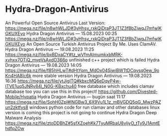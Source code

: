 # Hydra-Dragon-Antivirus
An Powerful Open Source Antivirus
Last Version: https://mega.nz/file/n8whWLJD#3yHhsy_rxkQiDraP3JT1Z3fBbZjwqJ7mfwlKGKUXEyo
Hydra Dragon Antivirus — 15.08.2023 00:25
https://mega.nz/file/n8whWLJD#3yHhsy_rxkQiDraP3JT1Z3fBbZjwqJ7mfwlKGKUXEyo An Open Source Turkish Antivirus Project By Me. Uses ClamAV.
Hydra Dragon Antivirus — 19.08.2023 11:25
https://mega.nz/file/bxBDxaCY#tz_wVfmAImumkxbMRK-xvhxx7OTiQ_mveVsAxdO366o unfinished c++ project which is failed
Hydra Dragon Antivirus — 19.08.2023 14:05
https://mega.nz/file/f85hHLwT#dHtYpm_MdOx04SjwiBWTtDCqvsq0ew_9oKn4HA8Ic6k more stable version
Hydra Dragon Antivirus — 19.08.2023 16:36
https://mega.nz/file/ytJigITQ#kbxcMQ6eDqyP4w-ITVE1uq5JNRy84l_N0G-KBxchu40 free database which includes clamav database too you can use this in this project! https://github.com/Divested-Mobile/Hypatia
Hydra Dragon Antivirus — bugün saat 11:17
https://mega.nz/file/SohH0ZpI#INGBw3_6X9Vu1L1z_mBVGDQ5qG_MwzPAZun2zktfys8 windows python code for run clamav and other databases linux version is coming this project is not going to continue
Hydra Dragon Deep Malware Analysis https://mega.nz/file/ztoDDBhZ#5sfXZoehKk7TyuMRbaU8vIjyO_tTy9J1AmtEhdfpZOw
